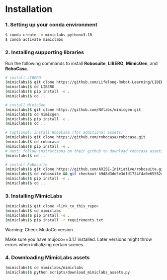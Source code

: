 # Installation

### 1. Setting up your conda environment
```bash
$ conda create -n mimiclabs python=3.10
$ conda activate mimiclabs
```

### 2. Installing supporting libraries
Run the following commands to install **Robosuite**, **LIBERO**, **MimicGen**, and **RoboCasa**.
```bash
# install LIBERO
(mimiclabs)$ git clone https://github.com/Lifelong-Robot-Learning/LIBERO.git
(mimiclabs)$ cd LIBERO
(mimiclabs)$ pip install -e .
(mimiclabs)$ cd ..

# install MimicGen
(mimiclabs)$ git clone https://github.com/NVlabs/mimicgen.git
(mimiclabs)$ cd mimicgen
(mimiclabs)$ pip install -e .
(mimiclabs)$ cd ..

# (optional) install RoboCasa (for additional assets)
(mimiclabs)$ git clone https://github.com/robocasa/robocasa.git
(mimiclabs)$ cd robocasa
(mimiclabs)$ pip install -e .
# next: follow instructions on their github to download robocasa assets
(mimiclabs)$ cd ..

# install Robosuite
(mimiclabs)$ git clone https://github.com/ARISE-Initiative/robosuite.git
(mimiclabs)$ cd robosuite && git checkout b9d8d3de5e3dfd1724f4a0e6555246c460407daa
(mimiclabs)$ pip install -e .
(mimiclabs)$ cd ..
```

### 3. Installing MimicLabs
```bash
(mimiclabs)$ git clone <link_to_this_repo>
(mimiclabs)$ cd mimiclabs
(mimiclabs)$ pip install -e .
(mimiclabs)$ pip install -r requirements.txt
```

<div class="admonition warning">
    <p class="admonition-title">Warning: Check MuJoCo version</p>
    Make sure you have mujoco==3.1.1 installed. Later versions might throw errors when initializing certain scenes. 
</div>

### 4. Downloading MimicLabs assets
```bash
(mimiclabs)$ cd mimiclabs/mimiclabs
(mimiclabs)$ python scripts/download_mimiclabs_assets.py
```

